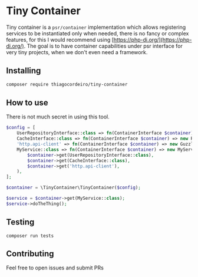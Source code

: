 # Tiny Container

Tiny container is a `psr/container` implementation which allows registering services to be instantiated only when needed, there is no fancy or complex features, for this I would recommend using [https://php-di.org/](https://php-di.org/).
The goal is to have container capabilities under psr interface for very tiny projects, when we don't even need a framework.

## Installing
```bash
composer require thiagocordeiro/tiny-container
```

## How to use

There is not much secret in using this tool.
```php
$config = [
    UserRepositoryInterface::class => fn(ContainerInterface $container) => new DoctrineUserRepository(),
    CacheInterface::class => fn(ContainerInterface $container) => new RedisCache(),
    'http.api-client' => fn(ContainerInterface $container) => new GuzzleClient([]),
    MyService::class => fn(ContainerInterface $container) => new MyService(
        $container->get(UserRepositoryInterface::class),
        $container->get(CacheInterface::class),
        $container->get('http.api-client'),
    ),
];

$container = \TinyContainer\TinyContainer($config);

$service = $container->get(MyService::class);
$service->doTheThing();
```

## Testing
```shell
composer run tests
```

## Contributing
Feel free to open issues and submit PRs
